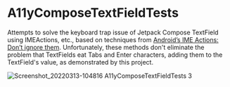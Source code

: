 # A11yComposeTextFieldTests

Attempts to solve the keyboard trap issue of Jetpack Compose TextField using IMEActions, etc., based on techniques from 
[Android’s IME Actions: Don’t ignore them](https://proandroiddev.com/androids-ime-actions-don-t-ignore-them-36554da892ac).
Unfortunately, these methods don't eliminate the problem that TextFields eat Tabs and Enter characters,
adding them to the TextField's value, as demonstrated by this project.

![Screenshot_20220313-104816 A11yComposeTextFieldTests 3](https://user-images.githubusercontent.com/85311885/158065264-0f489e61-055d-4f2b-ae42-828715e4cdea.png)
